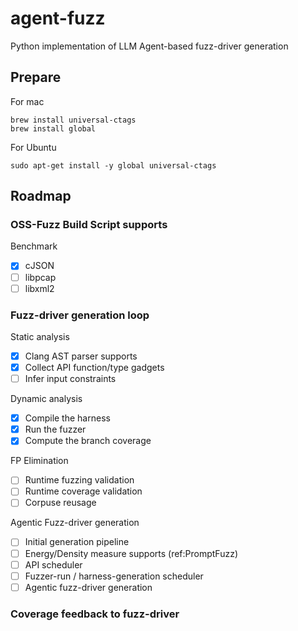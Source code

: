 # agent-fuzz
Python implementation of LLM Agent-based fuzz-driver generation 

## Prepare

For mac
```
brew install universal-ctags
brew install global
```

For Ubuntu
```
sudo apt-get install -y global universal-ctags
```

## Roadmap

### OSS-Fuzz Build Script supports

Benchmark

- [x] cJSON
- [ ] libpcap
- [ ] libxml2

### Fuzz-driver generation loop

Static analysis

- [x] Clang AST parser supports
- [x] Collect API function/type gadgets
- [ ] Infer input constraints 

Dynamic analysis

- [x] Compile the harness
- [x] Run the fuzzer
- [x] Compute the branch coverage

FP Elimination
- [ ] Runtime fuzzing validation
- [ ] Runtime coverage validation
- [ ] Corpuse reusage

Agentic Fuzz-driver generation

- [ ] Initial generation pipeline
- [ ] Energy/Density measure supports (ref:PromptFuzz)
- [ ] API scheduler
- [ ] Fuzzer-run / harness-generation scheduler
- [ ] Agentic fuzz-driver generation

### Coverage feedback to fuzz-driver
